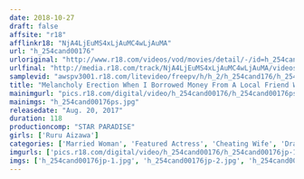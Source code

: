 ```yaml
---
date: 2018-10-27
draft: false
affsite: "r18"
afflinkr18: "NjA4LjEuMS4xLjAuMC4wLjAuMA"
url: "h_254cand00176"
urloriginal: "http://www.r18.com/videos/vod/movies/detail/-/id=h_254cand00176"
urlfinal: "http://media.r18.com/track/NjA4LjEuMS4xLjAuMC4wLjAuMA/videos/vod/movies/detail/-/id=h_254cand00176"
samplevid: "awspv3001.r18.com/litevideo/freepv/h/h_2/h_254cand176/h_254cand176_dmb_w.mp4"
title: "Melancholy Erection When I Borrowed Money From A Local Friend Who Had Become Rich Off The Foreign Exchange Market, I Was Forced To Watch Him Continuously Fuck My Beloved Wife... Lulu Aizawa"
mainimgurl: "pics.r18.com/digital/video/h_254cand00176/h_254cand00176ps.jpg"
mainimgs: "h_254cand00176ps.jpg"
releasedate: "Aug. 20, 2017"
duration: 118
productioncomp: "STAR PARADISE"
girls: ['Ruru Aizawa']
categories: ['Married Woman', 'Featured Actress', 'Cheating Wife', 'Drama', 'POV', 'Hi-Def']
imgurls: ['pics.r18.com/digital/video/h_254cand00176/h_254cand00176jp-1.jpg', 'pics.r18.com/digital/video/h_254cand00176/h_254cand00176jp-2.jpg', 'pics.r18.com/digital/video/h_254cand00176/h_254cand00176jp-3.jpg', 'pics.r18.com/digital/video/h_254cand00176/h_254cand00176jp-4.jpg', 'pics.r18.com/digital/video/h_254cand00176/h_254cand00176jp-5.jpg', 'pics.r18.com/digital/video/h_254cand00176/h_254cand00176jp-6.jpg', 'pics.r18.com/digital/video/h_254cand00176/h_254cand00176jp-7.jpg', 'pics.r18.com/digital/video/h_254cand00176/h_254cand00176jp-8.jpg', 'pics.r18.com/digital/video/h_254cand00176/h_254cand00176jp-9.jpg', 'pics.r18.com/digital/video/h_254cand00176/h_254cand00176jp-10.jpg', 'pics.r18.com/digital/video/h_254cand00176/h_254cand00176jp-11.jpg', 'pics.r18.com/digital/video/h_254cand00176/h_254cand00176jp-12.jpg', 'pics.r18.com/digital/video/h_254cand00176/h_254cand00176jp-13.jpg', 'pics.r18.com/digital/video/h_254cand00176/h_254cand00176jp-14.jpg', 'pics.r18.com/digital/video/h_254cand00176/h_254cand00176jp-15.jpg', 'pics.r18.com/digital/video/h_254cand00176/h_254cand00176jp-16.jpg', 'pics.r18.com/digital/video/h_254cand00176/h_254cand00176jp-17.jpg', 'pics.r18.com/digital/video/h_254cand00176/h_254cand00176jp-18.jpg', 'pics.r18.com/digital/video/h_254cand00176/h_254cand00176jp-19.jpg', 'pics.r18.com/digital/video/h_254cand00176/h_254cand00176jp-20.jpg']
imgs: ['h_254cand00176jp-1.jpg', 'h_254cand00176jp-2.jpg', 'h_254cand00176jp-3.jpg', 'h_254cand00176jp-4.jpg', 'h_254cand00176jp-5.jpg', 'h_254cand00176jp-6.jpg', 'h_254cand00176jp-7.jpg', 'h_254cand00176jp-8.jpg', 'h_254cand00176jp-9.jpg', 'h_254cand00176jp-10.jpg', 'h_254cand00176jp-11.jpg', 'h_254cand00176jp-12.jpg', 'h_254cand00176jp-13.jpg', 'h_254cand00176jp-14.jpg', 'h_254cand00176jp-15.jpg', 'h_254cand00176jp-16.jpg', 'h_254cand00176jp-17.jpg', 'h_254cand00176jp-18.jpg', 'h_254cand00176jp-19.jpg', 'h_254cand00176jp-20.jpg']
---
```

